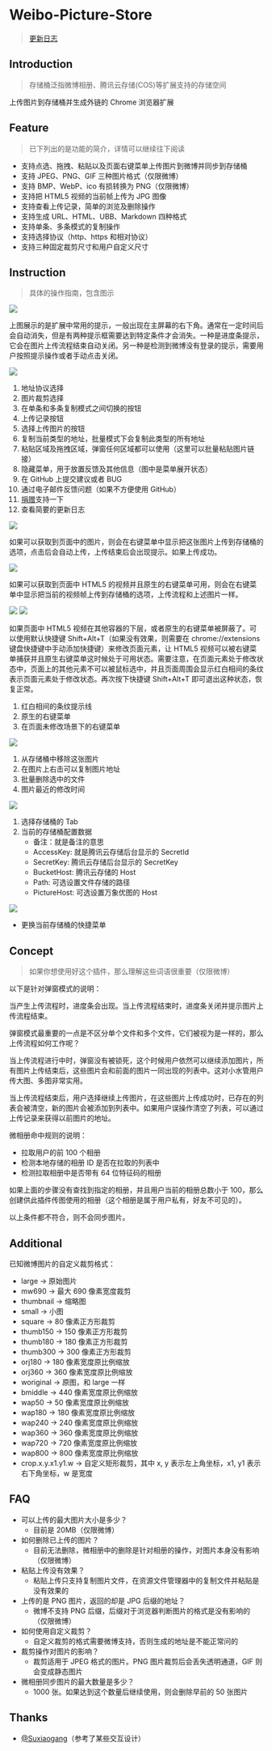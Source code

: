 # Weibo-Picture-Store

> [更新日志](changelog.md)


## Introduction

> 存储桶泛指微博相册、腾讯云存储(COS)等扩展支持的存储空间

上传图片到存储桶并生成外链的 Chrome 浏览器扩展


## Feature

> 已下列出的是功能的简介，详情可以继续往下阅读

- 支持点选、拖拽、粘贴以及页面右键菜单上传图片到微博并同步到存储桶
- 支持 JPEG、PNG、GIF 三种图片格式（仅限微博）
- 支持 BMP、WebP、ico 有损转换为 PNG（仅限微博）
- 支持把 HTML5 视频的当前帧上传为 JPG 图像
- 支持查看上传记录，简单的浏览及删除操作
- 支持生成 URL、HTML、UBB、Markdown 四种格式
- 支持单条、多条模式的复制操作
- 支持选择协议（http、https 和相对协议）
- 支持三种固定裁剪尺寸和用户自定义尺寸


## Instruction

> 具体的操作指南，包含图示

![](screenshot/chrome-notify.jpg)

上图展示的是扩展中常用的提示，一般出现在主屏幕的右下角。通常在一定时间后会自动消失，但是有两种提示框需要达到特定条件才会消失。一种是进度条提示，它会在图片上传流程结束自动关闭。另一种是检测到微博没有登录的提示，需要用户按照提示操作或者手动点击关闭。

![](screenshot/popup.png)

1. 地址协议选择
2. 图片裁剪选择
3. 在单条和多条复制模式之间切换的按钮
4. 上传记录按钮
5. 选择上传图片的按钮
6. 复制当前类型的地址，批量模式下会复制此类型的所有地址
7. 粘贴区域及拖拽区域，弹窗任何区域都可以使用（这里可以批量粘贴图片链接）
8. 隐藏菜单，用于放置反馈及其他信息（图中是菜单展开状态）
9. 在 GitHub 上提交建议或者 BUG
10. 通过电子邮件反馈问题（如果不方便使用 GitHub）
11. [捐赠](http://www.hub.moe/blackboard/donate.html)支持一下
12. 查看简要的更新日志

![](screenshot/right-upload.jpg)

如果可以获取到页面中的图片，则会在右键菜单中显示把这张图片上传到存储桶的选项，点击后会自动上传，上传结束后会出现提示。如果上传成功。

![](screenshot/video-frame.jpg)

如果可以获取到页面中 HTML5 的视频并且原生的右键菜单可用，则会在右键菜单中显示把当前的视频帧上传到存储桶的选项，上传流程和上述图片一样。

![](screenshot/video-frame-enhancement.png)
![](screenshot/set-shortcut.png)

如果页面中 HTML5 视频在其他容器的下层，或者原生的右键菜单被屏蔽了。可以使用默认快捷键 Shift+Alt+T（如果没有效果，则需要在 chrome://extensions 键盘快捷键中手动添加快捷键）来修改页面元素，让 HTML5 视频可以被右键菜单捕获并且原生右键菜单这时候处于可用状态。需要注意，在页面元素处于修改状态中，页面上的其他元素不可以被鼠标选中，并且页面周围会显示红白相间的条纹表示页面元素处于修改状态。再次按下快捷键 Shift+Alt+T 即可退出这种状态，恢复正常。

1. 红白相间的条纹提示线
2. 原生的右键菜单
3. 在页面未修改场景下的右键菜单

![](screenshot/history.png)

1. 从存储桶中移除这张图片
2. 在图片上右击可以复制图片地址
3. 批量删除选中的文件
4. 图片最近的修改时间

![](screenshot/options.png)

1. 选择存储桶的 Tab
2. 当前的存储桶配置数据
    - 备注：就是备注的意思
    - AccessKey: 就是腾讯云存储后台显示的 SecretId
    - SecretKey: 腾讯云存储后台显示的 SecretKey
    - BucketHost: 腾讯云存储的 Host
    - Path: 可选设置文件存储的路径
    - PictureHost: 可选设置万象优图的 Host

![](screenshot/select-menu.png)

- 更换当前存储桶的快捷菜单


## Concept

> 如果你想使用好这个插件，那么理解这些词语很重要（仅限微博）

以下是针对弹窗模式的说明：

当产生上传流程时，进度条会出现。当上传流程结束时，进度条关闭并提示图片上传流程结束。

弹窗模式最重要的一点是不区分单个文件和多个文件，它们被视为是一样的，那么上传流程如何工作呢？

当上传流程进行中时，弹窗没有被锁死，这个时候用户依然可以继续添加图片，所有图片上传结束后，这些图片会和前面的图片一同出现的列表中。这对小水管用户传大图、多图非常实用。

当上传流程结束后，用户选择继续上传图片，在这些图片上传成功时，已存在的列表会被清空，新的图片会被添加到列表中。如果用户误操作清空了列表，可以通过上传记录来获得以前图片的地址。


微相册命中规则的说明：

- 拉取用户的前 100 个相册
- 检测本地存储的相册 ID 是否在拉取的列表中
- 检测拉取相册中是否带有 64 位特征码的相册

如果上面的步骤没有查找到指定的相册，并且用户当前的相册总数小于 100，那么创建供此插件传图使用的相册（这个相册是属于用户私有，好友不可见的）。

以上条件都不符合，则不会同步图片。


## Additional

已知微博图片的自定义裁剪格式：

- large -> 原始图片
- mw690 -> 最大 690 像素宽度裁剪
- thumbnail -> 缩略图
- small -> 小图
- square -> 80 像素正方形裁剪
- thumb150 -> 150 像素正方形裁剪
- thumb180 -> 180 像素正方形裁剪
- thumb300 -> 300 像素正方形裁剪
- orj180 -> 180 像素宽度原比例缩放
- orj360 -> 360 像素宽度原比例缩放
- woriginal -> 原图，和 large 一样
- bmiddle -> 440 像素宽度原比例缩放
- wap50 -> 50 像素宽度原比例缩放
- wap180 -> 180 像素宽度原比例缩放
- wap240 -> 240 像素宽度原比例缩放
- wap360 -> 360 像素宽度原比例缩放
- wap720 -> 720 像素宽度原比例缩放
- wap800 -> 800 像素宽度原比例缩放
- crop.x.y.x1.y1.w -> 自定义矩形裁剪，其中 x, y 表示左上角坐标，x1, y1 表示右下角坐标，w 是宽度


## FAQ

- 可以上传的最大图片大小是多少？
    + 目前是 20MB（仅限微博）
- 如何删除已上传的图片？
    + 目前无法删除，微相册中的删除是针对相册的操作，对图片本身没有影响（仅限微博）
- 粘贴上传没有效果？
    + 粘贴上传只支持复制图片文件，在资源文件管理器中的复制文件并粘贴是没有效果的
- 上传的是 PNG 图片，返回的却是 JPG 后缀的地址？
    + 微博不支持 PNG 后缀，后缀对于浏览器判断图片的格式是没有影响的（仅限微博）
- 如何使用自定义裁剪？
	+ 自定义裁剪的格式需要微博支持，否则生成的地址是不能正常问的
- 裁剪操作对图片的影响？
	+ 裁剪适用于 JPEG 格式的图片。PNG 图片裁剪后会丢失透明通道，GIF 则会变成静态图片
- 微相册同步图片的最大数量是多少？
    + 1000 张。如果达到这个数量后继续使用，则会删除早前的 50 张图片


## Thanks

- [@Suxiaogang](https://github.com/Suxiaogang/WeiboPicBed/)（参考了某些交互设计）
